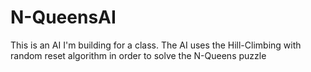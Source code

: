 # N-QueensAI
This is an AI I'm building for a class. The AI uses the Hill-Climbing with random reset algorithm in order to solve the N-Queens puzzle
